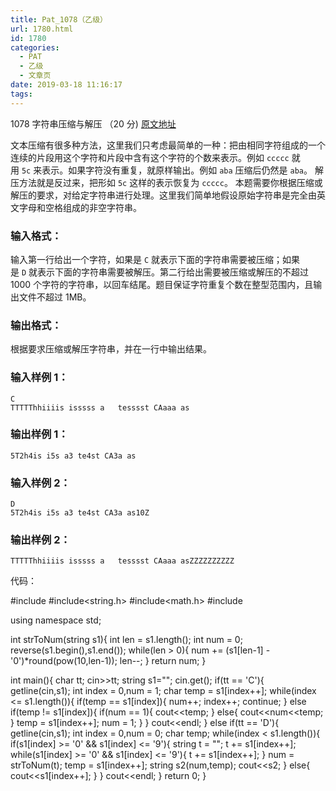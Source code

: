 ```yaml
---
title: Pat_1078（乙级）
url: 1780.html
id: 1780
categories:
  - PAT
  - 乙级
  - 文章页
date: 2019-03-18 11:16:17
tags:
---
```


1078 字符串压缩与解压 （20 分) [原文地址](https://pintia.cn/problem-sets/994805260223102976/problems/994805262018265088)

文本压缩有很多种方法，这里我们只考虑最简单的一种：把由相同字符组成的一个连续的片段用这个字符和片段中含有这个字符的个数来表示。例如 `ccccc` 就用 `5c` 来表示。如果字符没有重复，就原样输出。例如 `aba` 压缩后仍然是 `aba`。 解压方法就是反过来，把形如 `5c` 这样的表示恢复为 `ccccc`。 本题需要你根据压缩或解压的要求，对给定字符串进行处理。这里我们简单地假设原始字符串是完全由英文字母和空格组成的非空字符串。

### 输入格式：

输入第一行给出一个字符，如果是 `C` 就表示下面的字符串需要被压缩；如果是 `D` 就表示下面的字符串需要被解压。第二行给出需要被压缩或解压的不超过 1000 个字符的字符串，以回车结尾。题目保证字符重复个数在整型范围内，且输出文件不超过 1MB。

### 输出格式：

根据要求压缩或解压字符串，并在一行中输出结果。

### 输入样例 1：

    C
    TTTTThhiiiis isssss a   tesssst CAaaa as
    

### 输出样例 1：

    5T2h4is i5s a3 te4st CA3a as
    

### 输入样例 2：

    D
    5T2h4is i5s a3 te4st CA3a as10Z
    

### 输出样例 2：

    TTTTThhiiiis isssss a   tesssst CAaaa asZZZZZZZZZZ

代码：

#include<iostream>
#include<string.h>
#include<math.h>
#include<algorithm>

using namespace std;

int strToNum(string s1){
    int len = s1.length();
    int num = 0;
    reverse(s1.begin(),s1.end());
    while(len > 0){
        num += (s1\[len-1\] - '0')*round(pow(10,len-1));
        len--;
    }
    return num;
}

int main(){
    char tt;
    cin>>tt;
    string s1="";
    cin.get();
    if(tt == 'C'){
        getline(cin,s1);
        int index = 0,num = 1;
        char temp = s1\[index++\];
        while(index <= s1.length()){
            if(temp == s1\[index\]){
                num++;
                index++;
                continue;
            }
            else if(temp != s1\[index\]){
                if(num == 1){
                    cout<<temp;
                }
                else{
                    cout<<num<<temp;
                }
                temp = s1\[index++\];
                num = 1;
            }
        }
        cout<<endl;
    }
    else if(tt == 'D'){
        getline(cin,s1);
        int index = 0,num = 0;
        char temp;
        while(index < s1.length()){
            if(s1\[index\] >= '0' && s1\[index\] <= '9'){
                string t = "";
                t += s1\[index++\];
                while(s1\[index\] >= '0' && s1\[index\] <= '9'){
                    t += s1\[index++\];
                }
                num = strToNum(t);
                temp =  s1\[index++\];
                string s2(num,temp);
                cout<<s2;
            }
            else{
                cout<<s1\[index++\];
            }
        }
        cout<<endl;
    }
    return 0;
}